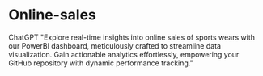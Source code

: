 # Online-sales
 ChatGPT "Explore real-time insights into online sales of sports wears with our PowerBI dashboard, meticulously crafted to streamline data visualization. Gain actionable analytics effortlessly, empowering your GitHub repository with dynamic performance tracking."

